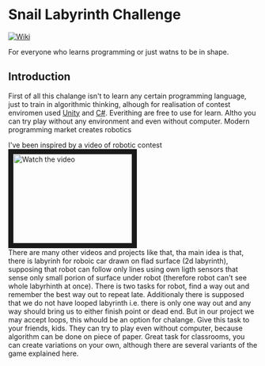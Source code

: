 # Snail Labyrinth Challenge
[![Wiki](https://badgen.net/badge/icon/wiki?icon=wiki&label)](https://github.com/kakhao/SnailLabyrinth/wiki)

For everyone who learns programming or just watns to be in shape.

## Introduction
First of all this chalange isn't to learn any certain programming language, just to train in algorithmic thinking, alhough for realisation of contest enviromen used <a href="https://unity.com/">Unity</a> and <a href ="https://en.wikipedia.org/wiki/C_Sharp_(programming_language)">C#</a>. Everithing are free to use for learn. Altho you can try play without any environment and even without computer.
Modern programming market creates robotics

I've been inspired by a video of robotic contest  
<a href="http://www.youtube.com/watch?feature=player_embedded&v=Jjuc5SBl25w" target="_blank">
 <img src="http://img.youtube.com/vi/Jjuc5SBl25w/mqdefault.jpg" alt="Watch the video" width="240" height="180" border="10" />
</a><br/>
There are many other videos and projects like that, tha main idea is that, there is labyrinh for roboic car drawn on flad surface (2d labyrinth), supposing that robot can follow only lines using own ligth sensors that sense only small porion of surface under robot (therefore robot can't see whole labyrhinth at once). There is two tasks for robot, find a way out and remember the best way out to repeat late. Additionaly there is supposed that we do not have looped labyrinth i.e. there is only one way out and any way should bring us to either finish point or dead end. But in our project we may accept loops, this whould be an option for chalange.
Give this task to your friends, kids. They can try to play even without computer, because algorithm can be done on piece of paper. Great task for classrooms, you can create variations on your own, although there are several variants of the game explained here.
